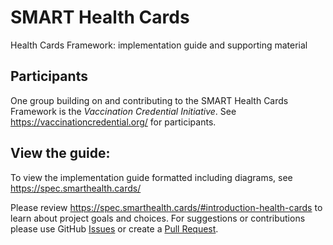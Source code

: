 # SMART Health Cards
Health Cards Framework: implementation guide and supporting material


## Participants
One group building on and contributing to the SMART Health Cards Framework is the *Vaccination Credential Initiative*. See https://vaccinationcredential.org/ for participants.

## View the guide:
To view the implementation guide formatted including diagrams, see https://spec.smarthealth.cards/

Please review https://spec.smarthealth.cards/#introduction-health-cards to learn about project goals and choices. For suggestions or contributions please use GitHub [Issues](https://github.com/smart-on-fhir/health-cards/issues) or create a [Pull Request](https://github.com/smart-on-fhir/health-cards/pulls).
